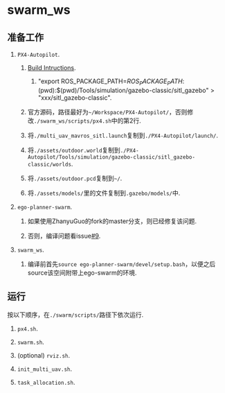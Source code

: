 # swarm_ws

## 准备工作

1. `PX4-Autopilot`.
   
   1. [Build Intructions](https://docs.px4.io/main/en/sim_gazebo_classic/multi_vehicle_simulation_gazebo.html#multiple-vehicles-with-mavros-and-gazebo-classic).
      1. "export ROS_PACKAGE_PATH=$ROS_PACKAGE_PATH:$(pwd):$(pwd)/Tools/simulation/gazebo-classic/sitl_gazebo" > "xxx/sitl_gazebo-classic".

   2. 官方源码，路径最好为`~/Workspace/PX4-Autopilot/`，否则修改`./swarm_ws/scripts/px4.sh`中的第2行.
   
   3. 将`./multi_uav_mavros_sitl.launch`复制到`./PX4-Autopilot/launch/`.
   
   4. 将`./assets/outdoor.world`复制到`./PX4-Autopilot/Tools/simulation/gazebo-classic/sitl_gazebo-classic/worlds`.
   
   5. 将`./assets/outdoor.pcd`复制到`~/`.
   
   6. 将`./assets/models/`里的文件复制到`.gazebo/models/`中.

2. `ego-planner-swarm`.
   
   1. 如果使用ZhanyuGuo的fork的master分支，则已经修复该问题.

   2. 否则，编译问题看issue[#9](https://github.com/ZJU-FAST-Lab/ego-planner-swarm/issues/9).

3. `swarm_ws`.
   
   1. 编译前首先`source ego-planner-swarm/devel/setup.bash`，以便之后source该空间附带上ego-swarm的环境.

## 运行

按以下顺序，在`./swarm/scripts/`路径下依次运行.

1. `px4.sh`.

2. `swarm.sh`.

3. (optional) `rviz.sh`.

4. `init_multi_uav.sh`.
    
5. `task_allocation.sh`.